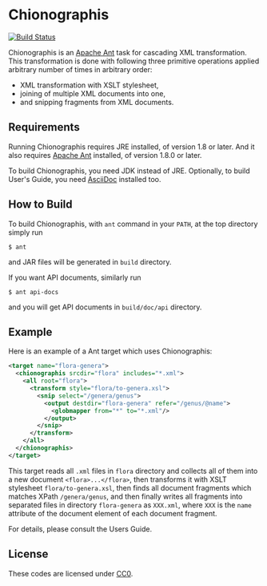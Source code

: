 # Chionographis

[![Build Status](https://travis-ci.org/furfurylic/chionographis.svg?branch=master)](https://travis-ci.org/furfurylic/chionographis)

Chionographis is an [Apache Ant](http://ant.apache.org/) task for cascading XML transformation.
This transformation is done with following three primitive operations applied arbitrary number of times in arbitrary order:
 - XML transformation with XSLT stylesheet,
 - joining of multiple XML documents into one,
 - and snipping fragments from XML documents.

## Requirements

Running Chionographis requires JRE installed, of version 1.8 or later. And it also requires [Apache Ant](http://ant.apache.org/) installed, of version 1.8.0 or later.

To build Chionographis, you need JDK instead of JRE. Optionally, to build User's Guide, you need [AsciiDoc](http://www.methods.co.nz/asciidoc/) installed too.

## How to Build

To build Chionographis, with `ant` command in your `PATH`, at the top directory simply run

```
$ ant
```
and JAR files will be generated in `build` directory.

If you want API documents, similarly run

```
$ ant api-docs
```

and you will get API documents in `build/doc/api` directory.

## Example

Here is an example of a Ant target which uses Chionographis:

```XML
<target name="flora-genera">
  <chionographis srcdir="flora" includes="*.xml">
    <all root="flora">
      <transform style="flora/to-genera.xsl">
        <snip select="/genera/genus">
          <output destdir="flora-genera" refer="/genus/@name">
            <globmapper from="*" to="*.xml"/>
          </output>
        </snip>
      </transform>
    </all>
  </chionographis>
</target>
```

This target reads all `.xml` files in `flora` directory and collects all of them into a new document `<flora>...</flora>`,
then transforms it with XSLT stylesheet `flora/to-genera.xsl`,
then finds all document fragments which matches XPath `/genera/genus`,
and then finally writes all fragments into separated files in directory `flora-genera` as `XXX.xml`, where `XXX` is the `name` attribute of the document element of each document fragment.

For details, please consult the Users Guide.

## License

These codes are licensed under [CC0](https://creativecommons.org/publicdomain/zero/1.0/deed).

